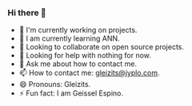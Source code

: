 ### Hi there 👋

- 🔭 I'm currently working on projects.
- 🌱 I am currently learning ANN.
- 👯 Looking to collaborate on open source projects.
- 🤔 Looking for help with nothing for now.
- 💬 Ask me about how to contact me.
- 📫 How to contact me: gleizits@jyplo.com.
- 😄 Pronouns: Gleizits.
- ⚡ Fun fact: I am Geissel Espino.

